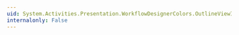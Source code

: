 ```yaml
---
uid: System.Activities.Presentation.WorkflowDesignerColors.OutlineViewItemSelectedTextColorKey
internalonly: False
---
```

